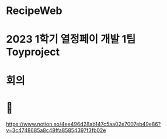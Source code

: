# RecipeWeb
# 2023 1학기 열정페이 개발 1팀 Toyproject
# 회의
# :date:
https://www.notion.so/4ee496d28ab147c5aa02e7007eb49e86?v=3c4748685a8c48ffa85854397f3fb02e
